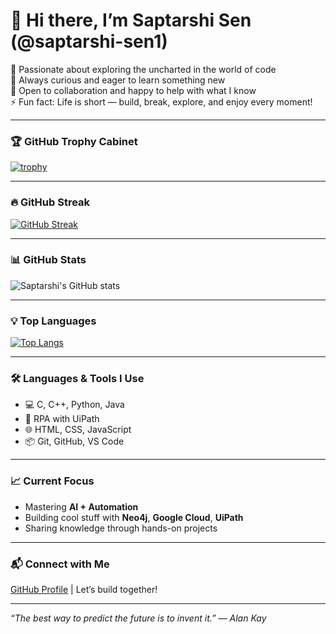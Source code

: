 # 👋 Hi there, I’m Saptarshi Sen (@saptarshi-sen1)

🚀 Passionate about exploring the uncharted in the world of code  
👀 Always curious and eager to learn something new  
🤝 Open to collaboration and happy to help with what I know  
⚡ Fun fact: Life is short — build, break, explore, and enjoy every moment!

---

### 🏆 GitHub Trophy Cabinet

[![trophy](https://github-profile-trophy.vercel.app/?username=saptarshi-sen1&theme=tokyonight&no-bg=true&no-frame=true&column=7)](https://github.com/ryo-ma/github-profile-trophy)

---

### 🔥 GitHub Streak

[![GitHub Streak](https://streak-stats.demolab.com?user=saptarshi-sen1&theme=tokyonight&hide_border=true)](https://git.io/streak-stats)

---

### 📊 GitHub Stats

![Saptarshi's GitHub stats](https://github-readme-stats.vercel.app/api?username=saptarshi-sen1&show_icons=true&theme=radical&hide_border=true)

---

### 💡 Top Languages

[![Top Langs](https://github-readme-stats.vercel.app/api/top-langs/?username=saptarshi-sen1&layout=compact&theme=radical&hide_border=true)](https://github.com/anuraghazra/github-readme-stats)

---

### 🛠️ Languages & Tools I Use
- 💻 C, C++, Python, Java
- 🤖 RPA with UiPath
- 🌐 HTML, CSS, JavaScript
- 📦 Git, GitHub, VS Code

---

### 📈 Current Focus
- Mastering **AI + Automation**
- Building cool stuff with **Neo4j**, **Google Cloud**, **UiPath**
- Sharing knowledge through hands-on projects

---

### 📬 Connect with Me
[GitHub Profile](https://github.com/saptarshi-sen1) | Let’s build together!

---

_“The best way to predict the future is to invent it.” — Alan Kay_

